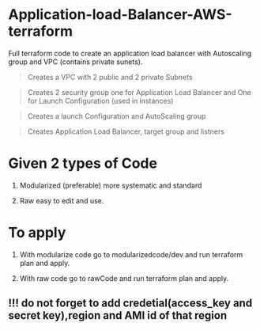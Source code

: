 # Application-load-Balancer-AWS-terraform
Full terraform code to create an application load balancer with Autoscaling group and VPC (contains private sunets).

> Creates a VPC with 2 public and 2 private Subnets

> Creates 2 security group one for Application Load Balancer and  One for Launch Configuration (used in instances)

> Creates a launch Configuration and AutoScaling group

> Creates Application Load Balancer, target group and listners


# Given 2 types of Code 

1. Modularized (preferable)
   more systematic and standard
   
2. Raw 
   easy to edit and use. 
   
# To apply 
  
1.  With modularize code go to modularizedcode/dev and run terraform plan and apply.

2.  With raw code go to rawCode and run terraform plan and apply.

## !!! do not forget to add credetial(access_key and secret key),region and AMI id of that region
